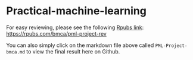 Practical-machine-learning
==========================
For easy reviewing, please see the following [Rpubs link](https://rpubs.com/bmca/pml-project-rev): https://rpubs.com/bmca/pml-project-rev

You can also simply click on the markdown file above called `PML-Project-bmca.md` to view the final result here on Github.